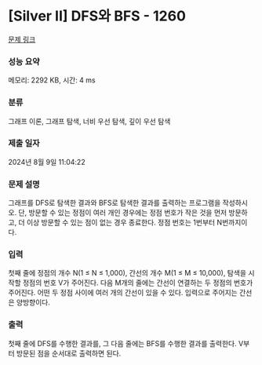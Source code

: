 # [Silver II] DFS와 BFS - 1260 

[문제 링크](https://www.acmicpc.net/problem/1260) 

### 성능 요약

메모리: 2292 KB, 시간: 4 ms

### 분류

그래프 이론, 그래프 탐색, 너비 우선 탐색, 깊이 우선 탐색

### 제출 일자

2024년 8월 9일 11:04:22

### 문제 설명

<p>그래프를 DFS로 탐색한 결과와 BFS로 탐색한 결과를 출력하는 프로그램을 작성하시오. 단, 방문할 수 있는 정점이 여러 개인 경우에는 정점 번호가 작은 것을 먼저 방문하고, 더 이상 방문할 수 있는 점이 없는 경우 종료한다. 정점 번호는 1번부터 N번까지이다.</p>

### 입력 

 <p>첫째 줄에 정점의 개수 N(1 ≤ N ≤ 1,000), 간선의 개수 M(1 ≤ M ≤ 10,000), 탐색을 시작할 정점의 번호 V가 주어진다. 다음 M개의 줄에는 간선이 연결하는 두 정점의 번호가 주어진다. 어떤 두 정점 사이에 여러 개의 간선이 있을 수 있다. 입력으로 주어지는 간선은 양방향이다.</p>

### 출력 

 <p>첫째 줄에 DFS를 수행한 결과를, 그 다음 줄에는 BFS를 수행한 결과를 출력한다. V부터 방문된 점을 순서대로 출력하면 된다.</p>

